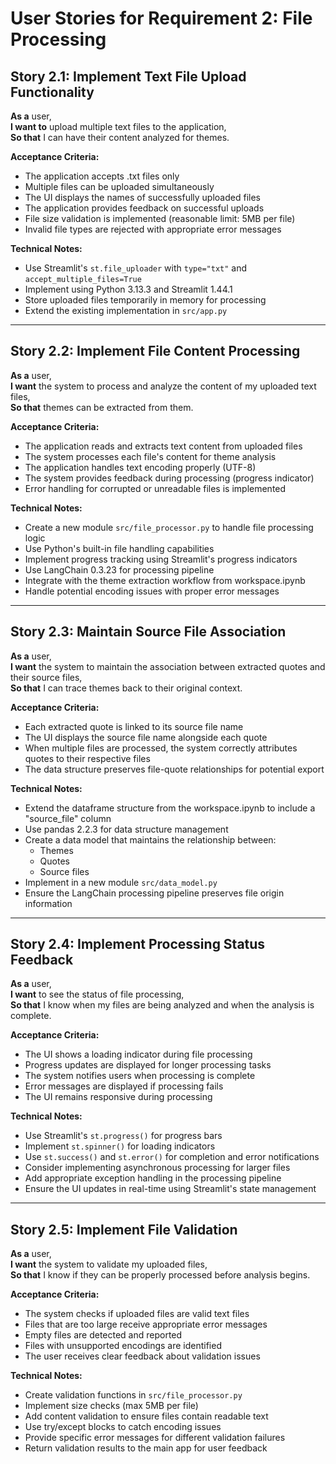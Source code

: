 # User Stories for Requirement 2: File Processing

## Story 2.1: Implement Text File Upload Functionality

**As a** user,  
**I want to** upload multiple text files to the application,  
**So that** I can have their content analyzed for themes.

**Acceptance Criteria:**
- The application accepts .txt files only
- Multiple files can be uploaded simultaneously
- The UI displays the names of successfully uploaded files
- The application provides feedback on successful uploads
- File size validation is implemented (reasonable limit: 5MB per file)
- Invalid file types are rejected with appropriate error messages

**Technical Notes:**
- Use Streamlit's `st.file_uploader` with `type="txt"` and `accept_multiple_files=True`
- Implement using Python 3.13.3 and Streamlit 1.44.1
- Store uploaded files temporarily in memory for processing
- Extend the existing implementation in `src/app.py`

---

## Story 2.2: Implement File Content Processing

**As a** user,  
**I want** the system to process and analyze the content of my uploaded text files,  
**So that** themes can be extracted from them.

**Acceptance Criteria:**
- The application reads and extracts text content from uploaded files
- The system processes each file's content for theme analysis
- The application handles text encoding properly (UTF-8)
- The system provides feedback during processing (progress indicator)
- Error handling for corrupted or unreadable files is implemented

**Technical Notes:**
- Create a new module `src/file_processor.py` to handle file processing logic
- Use Python's built-in file handling capabilities
- Implement progress tracking using Streamlit's progress indicators
- Use LangChain 0.3.23 for processing pipeline
- Integrate with the theme extraction workflow from workspace.ipynb
- Handle potential encoding issues with proper error messages

---

## Story 2.3: Maintain Source File Association

**As a** user,  
**I want** the system to maintain the association between extracted quotes and their source files,  
**So that** I can trace themes back to their original context.

**Acceptance Criteria:**
- Each extracted quote is linked to its source file name
- The UI displays the source file name alongside each quote
- When multiple files are processed, the system correctly attributes quotes to their respective files
- The data structure preserves file-quote relationships for potential export

**Technical Notes:**
- Extend the dataframe structure from the workspace.ipynb to include a "source_file" column
- Use pandas 2.2.3 for data structure management
- Create a data model that maintains the relationship between:
  - Themes
  - Quotes
  - Source files
- Implement in a new module `src/data_model.py`
- Ensure the LangChain processing pipeline preserves file origin information

---

## Story 2.4: Implement Processing Status Feedback

**As a** user,  
**I want** to see the status of file processing,  
**So that** I know when my files are being analyzed and when the analysis is complete.

**Acceptance Criteria:**
- The UI shows a loading indicator during file processing
- Progress updates are displayed for longer processing tasks
- The system notifies users when processing is complete
- Error messages are displayed if processing fails
- The UI remains responsive during processing

**Technical Notes:**
- Use Streamlit's `st.progress()` for progress bars
- Implement `st.spinner()` for loading indicators
- Use `st.success()` and `st.error()` for completion and error notifications
- Consider implementing asynchronous processing for larger files
- Add appropriate exception handling in the processing pipeline
- Ensure the UI updates in real-time using Streamlit's state management

---

## Story 2.5: Implement File Validation

**As a** user,  
**I want** the system to validate my uploaded files,  
**So that** I know if they can be properly processed before analysis begins.

**Acceptance Criteria:**
- The system checks if uploaded files are valid text files
- Files that are too large receive appropriate error messages
- Empty files are detected and reported
- Files with unsupported encodings are identified
- The user receives clear feedback about validation issues

**Technical Notes:**
- Create validation functions in `src/file_processor.py`
- Implement size checks (max 5MB per file)
- Add content validation to ensure files contain readable text
- Use try/except blocks to catch encoding issues
- Provide specific error messages for different validation failures
- Return validation results to the main app for user feedback